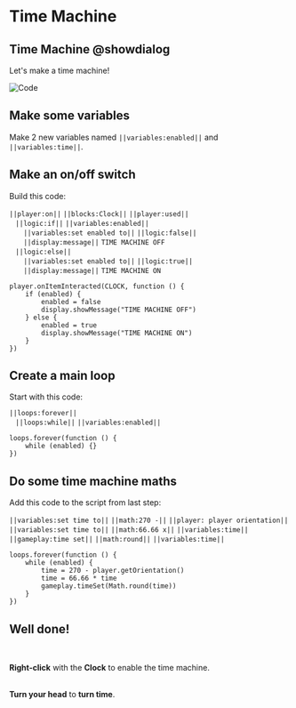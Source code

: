 # Time Machine

## Time Machine @showdialog

Let's make a time machine!

![Code](https://raw.githubusercontent.com/amg-12/pxt-tutorial/main/docs/static/timemachine.png)

## Make some variables

Make 2 new variables named ``||variables:enabled||`` and ``||variables:time||``.

## Make an on/off switch

Build this code: <br>

``||player:on||`` ``||blocks:Clock||`` ``||player:used||`` <br>
`­ ­` ``||logic:if||`` ``||variables:enabled||`` <br>
`­ ­ ­ ­` ``||variables:set enabled to||`` ``||logic:false||`` <br>
`­ ­ ­ ­` ``||display:message||`` `TIME MACHINE OFF` <br>
`­ ­` ``||logic:else||`` <br>
`­ ­ ­ ­` ``||variables:set enabled to||`` ``||logic:true||`` <br>
`­ ­ ­ ­` ``||display:message||`` `TIME MACHINE ON`

```blocks
player.onItemInteracted(CLOCK, function () {
    if (enabled) {
        enabled = false
        display.showMessage("TIME MACHINE OFF")
    } else {
        enabled = true
        display.showMessage("TIME MACHINE ON")
    }
})
```

## Create a main loop

Start with this code: <br>

``||loops:forever||`` <br>
`­ ­` ``||loops:while||`` ``||variables:enabled||``

```blocks
loops.forever(function () {
    while (enabled) {}
})
```

## Do some time machine maths

Add this code to the script from last step: <br>

``||variables:set time to||`` ``||math:270 -||`` ``||player: player orientation||`` <br>
``||variables:set time to||`` ``||math:66.66 x||`` ``||variables:time||`` <br>
``||gameplay:time set||`` ``||math:round||`` ``||variables:time||``

```blocks
loops.forever(function () {
    while (enabled) {
        time = 270 - player.getOrientation()
        time = 66.66 * time
        gameplay.timeSet(Math.round(time))
    }
})
```

## Well done!

<br>

**Right-click** with the **Clock** to enable the time machine. <br><br>

**Turn your head** to **turn time**.
